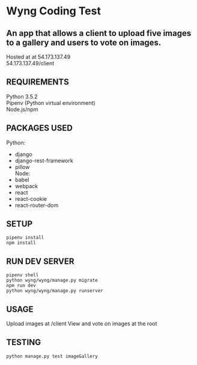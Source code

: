 # Wyng Coding Test

## An app that allows a client to upload five images to a gallery and users to vote on images.

Hosted at at 54.173.137.49  
54.173.137.49/client  

## REQUIREMENTS

Python 3.5.2  
Pipenv (Python virtual environment)  
Node.js/npm  

## PACKAGES USED

Python:  
* django  
* django-rest-framework  
* pillow  
Node:  
* babel  
* webpack  
* react  
* react-cookie  
* react-router-dom  

## SETUP

```
pipenv install
npm install
```

## RUN DEV SERVER
```
pipenv shell
python wyng/wyng/manage.py migrate
npm run dev
python wyng/wyng/manage.py runserver
```

## USAGE

Upload images at /client
View and vote on images at the root

## TESTING

```
python manage.py test imageGallery
```
